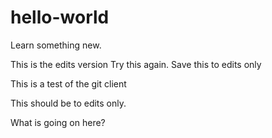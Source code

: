 # hello-world
Learn something new.


This is the edits version
Try this again.
Save this to edits only



This is a test of the git client

This should be to edits only.

What is going on here?